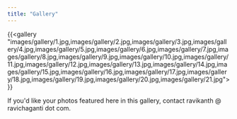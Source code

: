```yaml
---
title: "Gallery"
---
```


{{<gallery "images/gallery/1.jpg,images/gallery/2.jpg,images/gallery/3.jpg,images/gallery/4.jpg,images/gallery/5.jpg,images/gallery/6.jpg,images/gallery/7.jpg,images/gallery/8.jpg,images/gallery/9.jpg,images/gallery/10.jpg,images/gallery/11.jpg,images/gallery/12.jpg,images/gallery/13.jpg,images/gallery/14.jpg,images/gallery/15.jpg,images/gallery/16.jpg,images/gallery/17.jpg,images/gallery/18.jpg,images/gallery/19.jpg,images/gallery/20.jpg,images/gallery/21.jpg">}}

If you'd like your photos featured here in this gallery, contact ravikanth @ ravichaganti dot com.